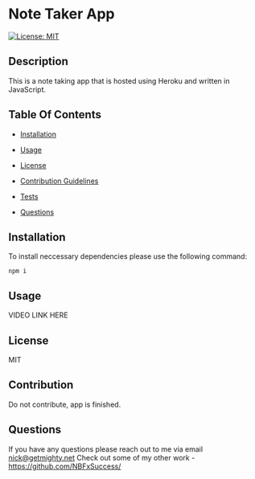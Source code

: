 # Note Taker App

[![License: MIT](https://img.shields.io/badge/License-MIT-yellow.svg)](https://opensource.org/licenses/MIT)


## Description
    
This is a note taking app that is hosted using Heroku and written in JavaScript.
    
## Table Of Contents

* [Installation](#installation)

* [Usage](#usage)

* [License](#license)

* [Contribution Guidelines](#contribution)

* [Tests](#tests)

* [Questions](#questions)


## Installation
To install neccessary dependencies please use the following command:

```
npm i
```


## Usage
VIDEO LINK HERE


## License
MIT

## Contribution
Do not contribute, app is finished.
## Questions
If you have any questions please reach out to me via email nick@getmighty.net 
Check out some of my other work - https://github.com/NBFxSuccess/